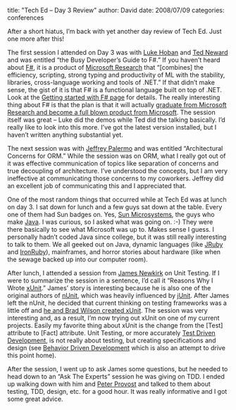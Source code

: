 
title: "Tech Ed &ndash; Day 3 Review"
author: David
date: 2008/07/09
categories: conferences

After a short hiatus, I’m back with yet another day review of Tech Ed. Just one more after this! 

The first session I attended on Day 3 was with [Luke Hoban](http://blogs.msdn.com/lukeh/) and [Ted Neward](http://blogs.tedneward.com/) and was entitled “the Busy Developer’s Guide to F#.” If you haven’t heard about [F#](http://research.microsoft.com/fsharp/fsharp.aspx), it is a product of [Microsoft Research](http://research.microsoft.com/) that “[combines] the efficiency, scripting, strong typing and productivity of ML with the stability, libraries, cross-language working and tools of .NET.” If that didn’t make sense, the gist of it is that F# is a functional language built on top of .NET. Look at the [Getting started with F# page](http://research.microsoft.com/fsharp/starting.aspx) for details. The really interesting thing about F# is that the plan is that it will actually [graduate from Microsoft Research and become a full blown product from Microsoft](http://blogs.msdn.com/somasegar/archive/2007/10/17/f-a-functional-programming-language.aspx). The session itself was great – Luke did the demos while Ted did the talking basically. I’d really like to look into this more. I’ve got the latest version installed, but I haven’t written anything substantial yet. 

The next session was with [Jeffrey Palermo](http://codebetter.com/blogs/jeffrey.palermo/default.aspx) and was entitled “Architectural Concerns for ORM.” While the session was on ORM, what I really got out of it was effective communication of topics like separation of concerns and true decoupling of architecture. I’ve understood the concepts, but I am very ineffective at communicating those concerns to my coworkers. Jeffrey did an excellent job of communicating this and I appreciated that. 

One of the most random things that occurred while at Tech Ed was at lunch on day 3. I sat down for lunch and a few guys sat down at the table. Every one of them had Sun badges on. Yes, [Sun Microsystems](http://www.sun.com/), the guys who make [Java](http://java.sun.com/). I was curious, so I asked what was going on. :-) They were there basically to see what Microsoft was up to. Makes sense I guess. I personally hadn’t coded Java since college, but it was still really interesting to talk to them. We all geeked out on Java, dynamic languages (like [JRuby](http://jruby.codehaus.org/) and [IronRuby](http://www.ironruby.net/)), mainframes, and horror stories about hardware (like when the sewage backed up into our computer room). 

After lunch, I attended a session from [James Newkirk](http://jamesnewkirk.typepad.com/) on Unit Testing. If I were to summarize the session in a sentence, I’d call it “Reasons Why I Wrote [xUnit](http://www.codeplex.com/xunit/).” James’ story is interesting because he is also one of the original authors of [nUnit](http://www.nunit.org/), which was heavily influenced by [jUnit](http://www.junit.org/). After James left the nUnit, he decided that current thinking on testing frameworks was a little off and [he and Brad Wilson created xUnit](http://jamesnewkirk.typepad.com/posts/2007/09/announcing-xuni.html). The session was very interesting and, as a result, I’m now trying out xUnit on one of my current projects. Easily my favorite thing about xUnit is the change from the [Test] attribute to [Fact] attribute. Unit Testing, or more accurately [Test Driven Development](http://en.wikipedia.org/wiki/Test-driven_development), is not really about testing, but creating specifications and design (see [Behavior Driven Development](http://behaviour-driven.org/) which is also an attempt to drive this point home). 

After the session, I went up to ask James some questions, but he needed to head down to an “Ask The Experts” session he was giving on TDD. I ended up walking down with him and [Peter Provost](http://www.peterprovost.org/) and talked to them about testing, TDD, design, etc. for a good hour. It was really informative and I got some great advice.

